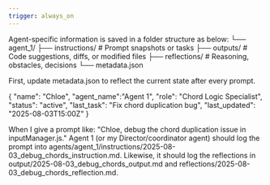 ```yaml
---
trigger: always_on
---
```


Agent-specific information is saved in a folder structure as below: 
└── agent_1/
    ├── instructions/      # Prompt snapshots or tasks
    ├── outputs/           # Code suggestions, diffs, or modified files
    ├── reflections/       # Reasoning, obstacles, decisions
    └── metadata.json  

First, update metadata.json to reflect the current state after every prompt. 

{
  "name": "Chloe",
 "agent_name":"Agent 1",
  "role": "Chord Logic Specialist",
  "status": "active",
  "last_task": "Fix chord duplication bug",
  "last_updated": "2025-08-03T15:00Z"
}


When I give a prompt like:
"Chloe, debug the chord duplication issue in inputManager.js."
Agent 1 (or my Director/coordinator agent) should log the prompt into agents/agent_1/instructions/2025-08-03_debug_chords_instruction.md. Likewise, it should log the reflections in output/2025-08-03_debug_chords_output.md and reflections/2025-08-03_debug_chords_reflection.md.